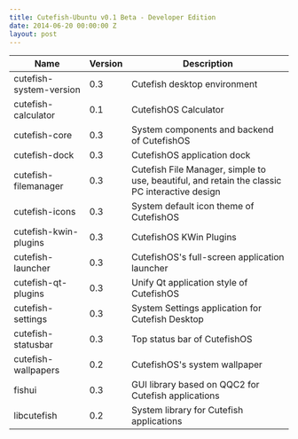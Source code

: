 ```yaml
---
title: Cutefish-Ubuntu v0.1 Beta - Developer Edition
date: 2014-06-20 00:00:00 Z
layout: post
---
```


| Name                    | Version | Description                                                                                   |
|-------------------------|---------|-----------------------------------------------------------------------------------------------|
| cutefish-system-version |   0.3   | Cutefish desktop environment                                                                  |
| cutefish-calculator     |   0.1   | CutefishOS Calculator                                                                         |
| cutefish-core           |   0.3   | System components and backend of CutefishOS                                                   |
| cutefish-dock           |   0.3   | CutefishOS application dock                                                                   |
| cutefish-filemanager    |   0.3   | Cutefish File Manager, simple to use, beautiful, and retain the classic PC interactive design |
| cutefish-icons          |   0.3   | System default icon theme of CutefishOS                                                       |
| cutefish-kwin-plugins   |   0.3   | CutefishOS KWin Plugins                                                                       |
| cutefish-launcher       |   0.3   | CutefishOS's full-screen application launcher                                                 |
| cutefish-qt-plugins     |   0.3   | Unify Qt application style of CutefishOS                                                      |
| cutefish-settings       |   0.3   | System Settings application for Cutefish Desktop                                              |
| cutefish-statusbar      |   0.3   | Top status bar of CutefishOS                                                                  |
| cutefish-wallpapers     |   0.2   | CutefishOS's system wallpaper                                                                 |
| fishui                  |   0.3   | GUI library based on QQC2 for Cutefish applications                                           |
| libcutefish             |   0.2   | System library for Cutefish applications                                                      |